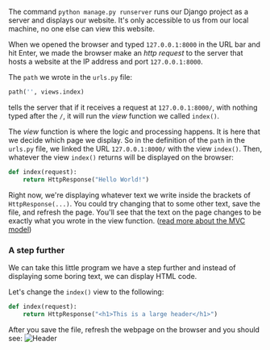 The command `python manage.py runserver` runs our Django project as a server and displays our website. It's only accessible to us from our local machine, no one else can view this website.

When we opened the browser and typed `127.0.0.1:8000` in the URL bar and hit Enter, we made the browser make an _http request_ to the server that hosts a website at the IP address and port `127.0.0.1:8000`.

The `path` we wrote in the `urls.py` file:

```python
path('', views.index)
```

tells the server that if it receives a request at `127.0.0.1:8000/`, with nothing typed after the `/`, it will run the _view_ function we called `index()`.

The _view_ function is where the logic and processing happens. It is here that we decide which page we display. So in the definition of the `path` in the `urls.py` file, we linked the URL `127.0.0.1:8000/` with the view `index()`. Then, whatever the view `index()` returns will be displayed on the browser:

```python
def index(request):
    return HttpResponse("Hello World!")
```

Right now, we're displaying whatever text we write inside the brackets of `HttpResponse(...)`. You could try changing that to some other text, save the file, and refresh the page. You'll see that the text on the page changes to be exactly what you wrote in the view function. ([read more about the MVC model](https://blog.codinghorror.com/understanding-model-view-controller/))

### A step further

We can take this little program we have a step further and instead of displaying some boring text, we can display HTML code.

Let's change the `index()` view to the following:

```python
def index(request):
    return HttpResponse("<h1>This is a large header</h1>")
```

After you save the file, refresh the webpage on the browser and you should see:
![Header](https://i.imgur.com/kXAp4dA.png)
